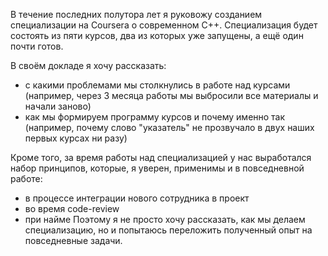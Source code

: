 В течение последних полутора лет я руковожу созданием специализации на Coursera о современном C++. Специализация будет состоять из пяти курсов, два из которых уже запущены, а ещё один почти готов.

В своём докладе я хочу рассказать:
* с какими проблемами мы столкнулись в работе над курсами (например, через 3 месяца работы мы выбросили все материалы и начали заново)
* как мы формируем программу курсов и почему именно так (например, почему слово "указатель" не прозвучало в двух наших первых курсах ни разу)

Кроме того, за время работы над специализацией у нас выработался набор принципов, которые, я уверен, применимы и в повседневной работе:
* в процессе интеграции нового сотрудника в проект
* во время code-review
* при найме
Поэтому я не просто хочу рассказать, как мы делаем специализацию, но и попытаюсь переложить полученный опыт на повседневные задачи.

